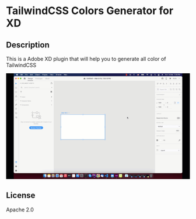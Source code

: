 # TailwindCSS Colors Generator for XD
## Description

This is a Adobe XD plugin that will help you to generate all color of TailwindCSS

<img src="screenshots.gif" />

## License

Apache 2.0